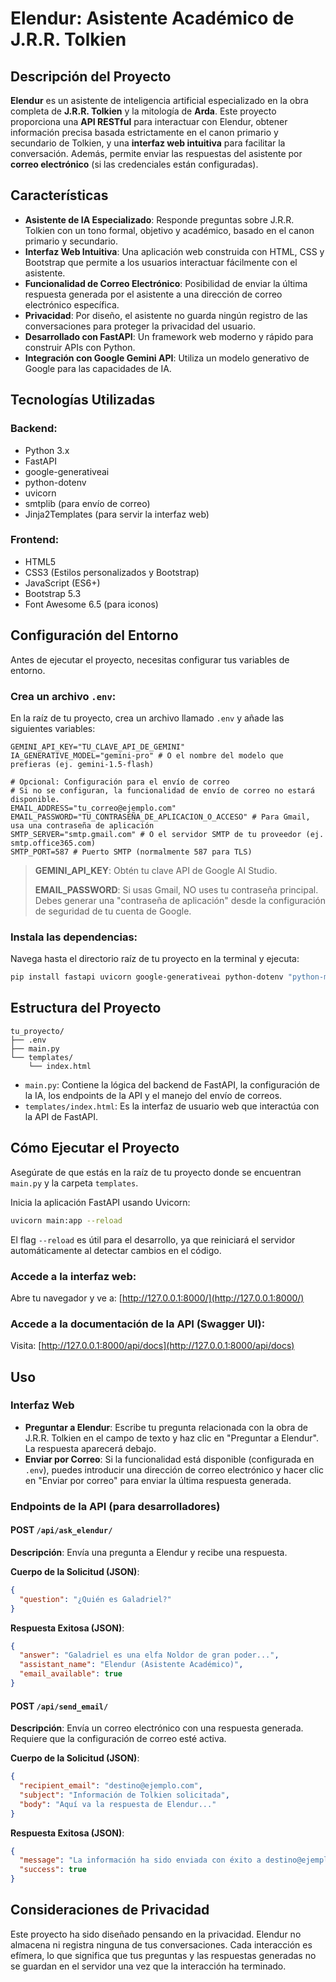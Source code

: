 # Elendur: Asistente Académico de J.R.R. Tolkien

## Descripción del Proyecto

**Elendur** es un asistente de inteligencia artificial especializado en la obra completa de **J.R.R. Tolkien** y la mitología de **Arda**. Este proyecto proporciona una **API RESTful** para interactuar con Elendur, obtener información precisa basada estrictamente en el canon primario y secundario de Tolkien, y una **interfaz web intuitiva** para facilitar la conversación. Además, permite enviar las respuestas del asistente por **correo electrónico** (si las credenciales están configuradas).

## Características

- **Asistente de IA Especializado**: Responde preguntas sobre J.R.R. Tolkien con un tono formal, objetivo y académico, basado en el canon primario y secundario.
- **Interfaz Web Intuitiva**: Una aplicación web construida con HTML, CSS y Bootstrap que permite a los usuarios interactuar fácilmente con el asistente.
- **Funcionalidad de Correo Electrónico**: Posibilidad de enviar la última respuesta generada por el asistente a una dirección de correo electrónico específica.
- **Privacidad**: Por diseño, el asistente no guarda ningún registro de las conversaciones para proteger la privacidad del usuario.
- **Desarrollado con FastAPI**: Un framework web moderno y rápido para construir APIs con Python.
- **Integración con Google Gemini API**: Utiliza un modelo generativo de Google para las capacidades de IA.

## Tecnologías Utilizadas

### Backend:

- Python 3.x
- FastAPI
- google-generativeai
- python-dotenv
- uvicorn
- smtplib (para envío de correo)
- Jinja2Templates (para servir la interfaz web)

### Frontend:

- HTML5
- CSS3 (Estilos personalizados y Bootstrap)
- JavaScript (ES6+)
- Bootstrap 5.3
- Font Awesome 6.5 (para iconos)

## Configuración del Entorno

Antes de ejecutar el proyecto, necesitas configurar tus variables de entorno.

### Crea un archivo `.env`:

En la raíz de tu proyecto, crea un archivo llamado `.env` y añade las siguientes variables:

```env
GEMINI_API_KEY="TU_CLAVE_API_DE_GEMINI"
IA_GENERATIVE_MODEL="gemini-pro" # O el nombre del modelo que prefieras (ej. gemini-1.5-flash)

# Opcional: Configuración para el envío de correo
# Si no se configuran, la funcionalidad de envío de correo no estará disponible.
EMAIL_ADDRESS="tu_correo@ejemplo.com"
EMAIL_PASSWORD="TU_CONTRASEÑA_DE_APLICACION_O_ACCESO" # Para Gmail, usa una contraseña de aplicación
SMTP_SERVER="smtp.gmail.com" # O el servidor SMTP de tu proveedor (ej. smtp.office365.com)
SMTP_PORT=587 # Puerto SMTP (normalmente 587 para TLS)
```

> **GEMINI_API_KEY**: Obtén tu clave API de Google AI Studio.
>
> **EMAIL_PASSWORD**: Si usas Gmail, NO uses tu contraseña principal. Debes generar una "contraseña de aplicación" desde la configuración de seguridad de tu cuenta de Google.

### Instala las dependencias:

Navega hasta el directorio raíz de tu proyecto en la terminal y ejecuta:

```bash
pip install fastapi uvicorn google-generativeai python-dotenv "python-multipart[standard]" jinja2
```

## Estructura del Proyecto

```
tu_proyecto/
├── .env
├── main.py
└── templates/
    └── index.html
```

- `main.py`: Contiene la lógica del backend de FastAPI, la configuración de la IA, los endpoints de la API y el manejo del envío de correos.
- `templates/index.html`: Es la interfaz de usuario web que interactúa con la API de FastAPI.

## Cómo Ejecutar el Proyecto

Asegúrate de que estás en la raíz de tu proyecto donde se encuentran `main.py` y la carpeta `templates`.

Inicia la aplicación FastAPI usando Uvicorn:

```bash
uvicorn main:app --reload
```

El flag `--reload` es útil para el desarrollo, ya que reiniciará el servidor automáticamente al detectar cambios en el código.

### Accede a la interfaz web:

Abre tu navegador y ve a: [http://127.0.0.1:8000/](http://127.0.0.1:8000/)

### Accede a la documentación de la API (Swagger UI):

Visita: [http://127.0.0.1:8000/api/docs](http://127.0.0.1:8000/api/docs)

## Uso

### Interfaz Web

- **Preguntar a Elendur**: Escribe tu pregunta relacionada con la obra de J.R.R. Tolkien en el campo de texto y haz clic en "Preguntar a Elendur". La respuesta aparecerá debajo.
- **Enviar por Correo**: Si la funcionalidad está disponible (configurada en `.env`), puedes introducir una dirección de correo electrónico y hacer clic en "Enviar por correo" para enviar la última respuesta generada.

### Endpoints de la API (para desarrolladores)

#### POST `/api/ask_elendur/`

**Descripción**: Envía una pregunta a Elendur y recibe una respuesta.

**Cuerpo de la Solicitud (JSON)**:

```json
{
  "question": "¿Quién es Galadriel?"
}
```

**Respuesta Exitosa (JSON)**:

```json
{
  "answer": "Galadriel es una elfa Noldor de gran poder...",
  "assistant_name": "Elendur (Asistente Académico)",
  "email_available": true
}
```

#### POST `/api/send_email/`

**Descripción**: Envía un correo electrónico con una respuesta generada. Requiere que la configuración de correo esté activa.

**Cuerpo de la Solicitud (JSON)**:

```json
{
  "recipient_email": "destino@ejemplo.com",
  "subject": "Información de Tolkien solicitada",
  "body": "Aquí va la respuesta de Elendur..."
}
```

**Respuesta Exitosa (JSON)**:

```json
{
  "message": "La información ha sido enviada con éxito a destino@ejemplo.com.",
  "success": true
}
```

## Consideraciones de Privacidad

Este proyecto ha sido diseñado pensando en la privacidad. Elendur no almacena ni registra ninguna de tus conversaciones. Cada interacción es efímera, lo que significa que tus preguntas y las respuestas generadas no se guardan en el servidor una vez que la interacción ha terminado.
